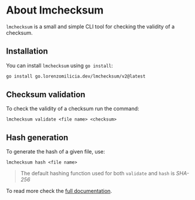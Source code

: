 # About lmchecksum

`lmchecksum` is a small and simple CLI tool for checking the validity of a checksum.

## Installation

You can install `lmchecksum` using `go install`:
```Bash
go install go.lorenzomilicia.dev/lmchecksum/v2@latest
```

## Checksum validation
To check the validity of a checksum run the command:

```
lmchecksum validate <file name> <checksum>
```

## Hash generation
To generate the hash of a given file, use:
```
lmchecksum hash <file name>
```

> The default hashing function used for both `validate` and `hash` is *SHA-256*

To read more check the [full documentation](https://github.lorenzomilicia.dev/lmchecksum).
